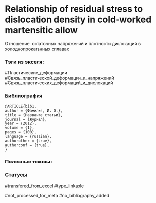 # Relationship of residual stress to dislocation density in cold-worked martensitic allow

Отношение  остаточных напряжений и плотности дислокаций в холоднопрокатанных сплавах

### Тэги из экселя:
#Пластические_деформации
#Связь_пластической_деформации_и_напряжений 
#Связь_пластических_деформаций_и_дислокаций 

### Библиография
```
@ARTICLE{bib1,
author = {Фамилия, И. О.},
title = {Название статьи},
journal = {Журнал},
year = {2012},
volume = {1},
pages = {100},
language = {russian},
authorother = {true},
authorconf = {true},
}
```

### Полезные тезисы:

### Статусы
#transfered_from_excel 
#type_linkable 

#not_processed_for_meta
#no_bibliography_added
